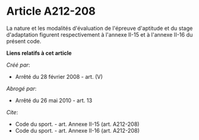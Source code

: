# Article A212-208

La nature et les modalités d'évaluation de l'épreuve d'aptitude et du stage d'adaptation figurent respectivement à l'annexe
II-15 et à l'annexe II-16 du présent code.

**Liens relatifs à cet article**

_Créé par_:

  - Arrêté du 28 février 2008 - art. (V)

_Abrogé par_:

  - Arrêté du 26 mai 2010 - art. 13

_Cite_:

  - Code du sport. - art. Annexe II-15 (art. A212-208)
  - Code du sport. - art. Annexe II-16 (art. A212-208)
